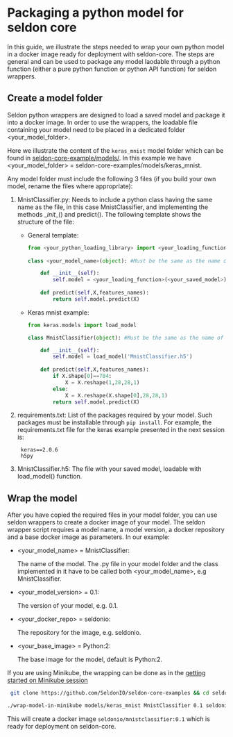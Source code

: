 # Packaging a python  model for seldon core
In this guide, we illustrate the steps needed to wrap your own python  model in a docker image ready for deployment with seldon-core. 
The steps are general and can be used to package any model laodable through a python function (either a pure python function or python API function) for seldon wrappers.

## Create a model folder

Seldon python wrappers are designed to load a saved model and package it into a docker image. In order to use the wrappers, the loadable file containing your model need to be placed in a dedicated folder \<your_model_folder>.

Here we illustrate the content of the ```keras_mnist``` model folder which can be found in [seldon-core-example/models/](https://github.com/SeldonIO/seldon-core-examples). In this example we have \<your_model_folder> = seldon-core-examples/models/keras_mnist.

Any model folder must include the following 3 files (if you build your own model, rename the files where appropriate):
1. MnistClassifier.py: Needs to include a python class having the same name as the file, in this case MnistClassifier, and implementing the  methods \__init__()  and predict(). The following template shows the structure of the file:
    * General template:
        ```python
        from <your_python_loading_library> import <your_loading_function>
            
        class <your_model_name>(object): #Must be the same as the name of the module

            def __init__(self):
                self.model = <your_loading_function>(<your_saved_model>)
				  
            def predict(self,X,features_names):
                return self.model.predict(X)
        ```
    * Keras mnist example:
        ```python
        from keras.models import load_model
	    
        class MnistClassifier(object): #Must be the same as the name of the module
	    
            def __init__(self):
                self.model = load_model('MnistClassifier.h5')
		    
            def predict(self,X,features_names):
                if X.shape[0]==784:
                    X = X.reshape(1,28,28,1)
                else:
                    X = X.reshape(X.shape[0],28,28,1)
                return self.model.predict(X)
        ```
2. requirements.txt: List of the packages required by your model. Such packages must be installable through ```pip install```. For example,   the requirements.txt file for the keras example presented in the next session is:
	
        keras==2.0.6 
        h5py
 	    	
3. MnistClassifier.h5: The file with your saved model, loadable with load_model() function. 

## Wrap the model

After you have copied the required files in your model folder, you can use seldon wrappers to create a docker image of your model. The seldon wrapper script requires  a model name, a model version, a docker repository and a base docker image as parameters. In our example: 
	
* \<your_model_name> = MnistClassifier: 

    The name of the model.  The .py file in your model folder and the class implemented in it have to be called both \<your_model_name>, e.g MnistClassifier.

* \<your_model_version> = 0.1: 

    The version of your model, e.g.  0.1.

* \<your_docker_repo> = seldonio: 

    The repository for the image, e.g. seldonio.

* \<your_base_image> = Python:2: 
    
    The base image for the model, default is Python:2.

If you are using Minikube, the wrapping can be done as in the [getting started on Minikube session](../getting_started/minikube.md)

```bash
 git clone https://github.com/SeldonIO/seldon-core-examples && cd seldon-core-example 
```
```bash 
./wrap-model-in-minikube models/keras_mnist MnistClassifier 0.1 seldonio --force
```

This will create a docker image ```seldonio/mnistclassifier:0.1``` which is ready for deployment on seldon-core.